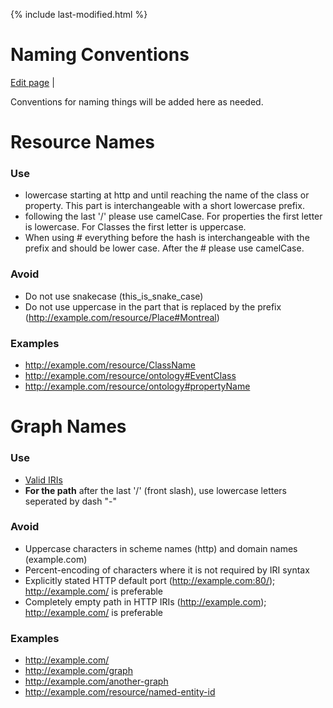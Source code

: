 {% include last-modified.html %}
 
Naming Conventions
===================
[Edit page](https://github.com/culturecreates/artsdata-data-model/blob/master/{{page.path}}) | <span id="last-modified"></span>

Conventions for naming things will be added here as needed.

# Resource Names
### Use
* lowercase starting at http and until reaching the name of the class or property.  This part is interchangeable with a short lowercase prefix.
* following the last '/' please use camelCase. For properties the first letter is lowercase. For Classes the first letter is uppercase.
* When using # everything before the hash is interchangeable with the prefix and should be lower case. After the # please use camelCase.

### Avoid
* Do not use snakecase (this_is_snake_case)
* Do not use uppercase in the part that is replaced by the prefix (http://example.com/resource/Place#Montreal)

### Examples
* http://example.com/resource/ClassName
* http://example.com/resource/ontology#EventClass
* http://example.com/resource/ontology#propertyName

# Graph Names
### Use
* [Valid IRIs](https://www.w3.org/TR/rdf11-concepts/#section-rdf-graph)
* **For the path** after the last '/' (front slash), use lowercase letters seperated by dash "-" 

### Avoid
* Uppercase characters in scheme names (http) and domain names (example.com)
* Percent-encoding of characters where it is not required by IRI syntax
* Explicitly stated HTTP default port (http://example.com:80/); http://example.com/ is preferable
* Completely empty path in HTTP IRIs (http://example.com); http://example.com/ is preferable

### Examples
* http://example.com/
* http://example.com/graph
* http://example.com/another-graph
* http://example.com/resource/named-entity-id
